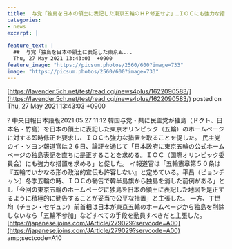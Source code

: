 ```yaml
---
title:  与党「独島を日本の領土に表記した東京五輪のＨＰ修正せよ」…ＩＯＣにも強力な措置を要求  
categories:
- news
excerpt: |
  
feature_text: |
  ##  与党「独島を日本の領土に表記した東京五...
  Thu, 27 May 2021 13:43:03  +0900
feature_image: "https://picsum.photos/2560/600?image=733"
image: "https://picsum.photos/2560/600?image=733"
---
```


[https://lavender.5ch.net/test/read.cgi/news4plus/1622090583/](https://lavender.5ch.net/test/read.cgi/news4plus/1622090583/)
posted on Thu, 27 May 2021 13:43:03  +0900

<!--more-->

? 中央日報日本語版2021.05.27 11:12 韓国与党・共に民主党が独島（ドクト、日本名・竹島）を日本の領土に表記した東京オリンピック（五輪）のホームページに対する即時修正を要求し、ＩＯＣも強力な措置を取ることを促した。 民主党のイ・ソヨン報道官は２６日、論評を通じて「日本政府に東京五輪の公式ホームページの独島表記を直ちに是正することを求める。ＩＯＣ（国際オリンピック委員会）にも強力な措置を求める」と促した。 イ報道官は「五輪憲章第５０条は『五輪でいかなる形の政治的宣伝も許容しない』と定めている。平昌（ピョンチャン）冬季五輪の時、ＩＯＣの勧告で韓半島旗から独島を消した前例がある」とし「今回の東京五輪のホームページに独島を日本の領土に表記した地図を是正するように積極的に勧告することが妥当で公平な措置」と主張した。 一方、丁世均（チョン・セギュン）前首相は日本が東京五輪のホームページから独島を削除しないなら「五輪不参加」などすべての手段を動員すべきだと主張した。 [https://japanese.joins.com/JArticle/279029?servcode=A00](https://japanese.joins.com/JArticle/279029?servcode=A00) amp;sectcode=A10

